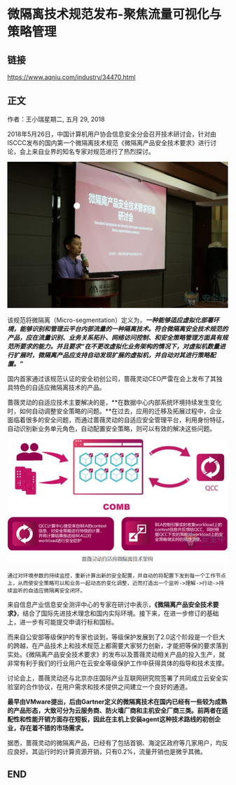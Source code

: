 # 微隔离技术规范发布-聚焦流量可视化与策略管理


## 链接

<https://www.aqniu.com/industry/34470.html>

## 正文

作者：王小瑞星期二, 五月 29, 2018

2018年5月26日，中国计算机用户协会信息安全分会召开技术研讨会，针对由ISCCC发布的国内第一个微隔离技术规范《微隔离产品安全技术要求》进行讨论，会上来自业界的知名专家对规范进行了热烈探讨。

![1541733538306.png](image/1541733538306.png)

该规范将微隔离（Micro-segmentation）定义为，***一种能够适应虚拟化部署环境，能够识别和管理云平台内部流量的一种隔离技术。符合微隔离安全技术规范的产品，应在流量识别、业务关系拓扑、网络访问控制、和安全策略管理方面具有规范所要求的能力。并且要求“在不更改虚拟化业务架构的情况下，对虚拟机数量进行扩展时，微隔离产品应支持自动发现扩展的虚拟机，并自动对其进行策略配置。”***

国内首家通过该规范认证的安全初创公司，蔷薇灵动CEO严雷在会上发布了其独具特色的自适应微隔离技术的产品。

蔷薇灵动的自适应技术主要解决的是，**在数据中心内部系统环境持续发生变化时，如何自动调整安全策略的问题。**在过去，应用的迁移及拓展过程中，企业面临着很多的安全问题，而通过蔷薇灵动的自适应安全管理平台，利用身份特征，自动识别新业务单元角色，自动配置安全策略，则可以有效的解决这些问题。

![1541816366084.png](image/1541816366084.png)

```
通过对环境参数的持续监控，重新计算出新的安全配置，并自动的将配置下发到每一个工作节点上，从而使安全策略可以和业务一起动态的变化调整，近而打造出一个监听->理解->行动->持续监听的自适应微隔离安全闭环。
```

来自信息产业信息安全测评中心的专家在研讨中表示，**《微隔离产品安全技术要求》**，结合了国际先进技术理念和国内实际环境。接下来，在进一步修订的基础上，进一步有可能提交申请行标和国标。

而来自公安部等级保护的专家也谈到，等级保护发展到了2.0这个阶段是一个巨大的跨越，在产品技术上和技术规范上都需要大家努力创新，才能把等保的要求落到实处。《微隔离产品安全技术要求》的发布以及蔷薇灵动相关产品的投入生产，就非常有利于我们的行业用户在云安全等级保护工作中获得具体的指导和技术支撑。

讨论会上，蔷薇灵动还与北京亦庄国际产业互联网研究院签署了共同成立云安全实验室的合作协议，在用户需求和技术提供之间建立一个良好的通道。

**最早由VMware提出，后由Gartner定义的微隔离技术在国内已经有一些较为成熟的产品形态，大致可分为云服务商、防火墙厂商和主机安全厂商三类。前两者在适配性和性能开销方面存在短板，因此在主机上安装agent这种技术路线的初创企业，存在着不错的市场需求。**

据悉，蔷薇灵动的微隔离产品，已经有了包括首钢、海淀区政府等几家用户，均反应良好。其运行时的计算资源开销，只有0.2%，流量开销也是微乎其微。



## END
